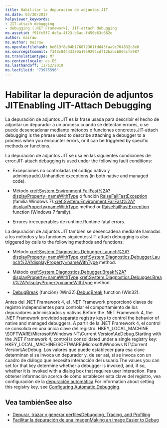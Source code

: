 ```yaml
---
title: Habilitar la depuración de adjuntos JIT
ms.date: 03/30/2017
helpviewer_keywords:
- JIT-attach debugging
- debugging [.NET Framework], JIT-attach debugging
ms.assetid: f91fc5f7-de5a-4f23-b6ac-f450e63c662e
author: mairaw
ms.author: mairaw
ms.openlocfilehash: be619f8e84b176872361fdd43faa9c704832c8e0
ms.sourcegitcommit: f348c84443380a1959294cdf12babcb804cfa987
ms.translationtype: MT
ms.contentlocale: es-ES
ms.lasthandoff: 11/12/2019
ms.locfileid: "73975596"
---
```

# <a name="enabling-jit-attach-debugging"></a><span data-ttu-id="c62e8-102">Habilitar la depuración de adjuntos JIT</span><span class="sxs-lookup"><span data-stu-id="c62e8-102">Enabling JIT-Attach Debugging</span></span>
<span data-ttu-id="c62e8-103">La depuración de adjuntos JIT es la frase usada para describir el hecho de adjuntar un depurador a un proceso cuando se detectan errores, o se puede desencadenar mediante métodos o funciones concretos.</span><span class="sxs-lookup"><span data-stu-id="c62e8-103">JIT-attach debugging is the phrase used to describe attaching a debugger to a process when you encounter errors, or it can be triggered by specific methods or functions.</span></span>  
  
 <span data-ttu-id="c62e8-104">La depuración de adjuntos JIT se usa en las siguientes condiciones de error:</span><span class="sxs-lookup"><span data-stu-id="c62e8-104">JIT-attach debugging is used under the following fault conditions:</span></span>  
  
- <span data-ttu-id="c62e8-105">Excepciones no controladas (el código nativo y administrado).</span><span class="sxs-lookup"><span data-stu-id="c62e8-105">Unhandled exceptions (in both native and managed code).</span></span>  
  
- <span data-ttu-id="c62e8-106">Método <xref:System.Environment.FailFast%2A?displayProperty=nameWithType> o función [RaiseFailFastException](/windows/win32/api/errhandlingapi/nf-errhandlingapi-raisefailfastexception) (familia Windows 7).</span><span class="sxs-lookup"><span data-stu-id="c62e8-106"><xref:System.Environment.FailFast%2A?displayProperty=nameWithType> method or [RaiseFailFastException](/windows/win32/api/errhandlingapi/nf-errhandlingapi-raisefailfastexception) function (Windows 7 family).</span></span>  
  
- <span data-ttu-id="c62e8-107">Errores irrecuperables de runtime.</span><span class="sxs-lookup"><span data-stu-id="c62e8-107">Runtime fatal errors.</span></span>  
  
 <span data-ttu-id="c62e8-108">La depuración de adjuntos JIT también se desencadena mediante llamadas a los métodos y las funciones siguientes:</span><span class="sxs-lookup"><span data-stu-id="c62e8-108">JIT-attach debugging is also triggered by calls to the following methods and functions:</span></span>  
  
- <span data-ttu-id="c62e8-109">Método <xref:System.Diagnostics.Debugger.Launch%2A?displayProperty=nameWithType>.</span><span class="sxs-lookup"><span data-stu-id="c62e8-109"><xref:System.Diagnostics.Debugger.Launch%2A?displayProperty=nameWithType> method.</span></span>  
  
- <span data-ttu-id="c62e8-110">Método <xref:System.Diagnostics.Debugger.Break%2A?displayProperty=nameWithType>.</span><span class="sxs-lookup"><span data-stu-id="c62e8-110"><xref:System.Diagnostics.Debugger.Break%2A?displayProperty=nameWithType> method.</span></span>  
  
- <span data-ttu-id="c62e8-111">[DebugBreak](/windows/win32/api/debugapi/nf-debugapi-debugbreak) (función) (Win32).</span><span class="sxs-lookup"><span data-stu-id="c62e8-111">[DebugBreak](/windows/win32/api/debugapi/nf-debugapi-debugbreak) function (Win32).</span></span>  
  
 <span data-ttu-id="c62e8-112">Antes del .NET Framework 4, el .NET Framework proporcionó claves de registro independientes para controlar el comportamiento de los depuradores administrados y nativos.</span><span class="sxs-lookup"><span data-stu-id="c62e8-112">Before the .NET Framework 4, the .NET Framework provided separate registry keys to control the behavior of native and managed debuggers.</span></span> <span data-ttu-id="c62e8-113">A partir de la .NET Framework 4, el control se consolida en una única clave del registro: HKEY_LOCAL_MACHINE \SOFTWARE\Microsoft\Windows NT\Current Version\AeDebug.</span><span class="sxs-lookup"><span data-stu-id="c62e8-113">Starting with the .NET Framework 4, control is consolidated under a single registry key: HKEY_LOCAL_MACHINE\SOFTWARE\Microsoft\Windows NT\Current Version\AeDebug.</span></span> <span data-ttu-id="c62e8-114">Los valores que puede establecer para esa clave determinan si se invoca un depurador y, de ser así, si se invoca con un cuadro de diálogo que necesita interacción del usuario.</span><span class="sxs-lookup"><span data-stu-id="c62e8-114">The values you can set for that key determine whether a debugger is invoked, and, if so, whether it is invoked with a dialog box that requires user interaction.</span></span> <span data-ttu-id="c62e8-115">Para obtener información acerca de cómo establecer esta clave del registro, vea configuración de la [depuración automática](/windows/win32/debug/configuring-automatic-debugging).</span><span class="sxs-lookup"><span data-stu-id="c62e8-115">For information about setting this registry key, see [Configuring Automatic Debugging](/windows/win32/debug/configuring-automatic-debugging).</span></span>  
  
## <a name="see-also"></a><span data-ttu-id="c62e8-116">Vea también</span><span class="sxs-lookup"><span data-stu-id="c62e8-116">See also</span></span>

- [<span data-ttu-id="c62e8-117">Depurar, trazar y generar perfiles</span><span class="sxs-lookup"><span data-stu-id="c62e8-117">Debugging, Tracing, and Profiling</span></span>](index.md)
- [<span data-ttu-id="c62e8-118">Facilitar la depuración de una imagen</span><span class="sxs-lookup"><span data-stu-id="c62e8-118">Making an Image Easier to Debug</span></span>](making-an-image-easier-to-debug.md)
